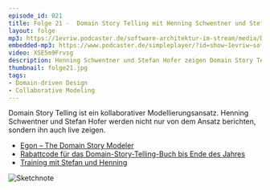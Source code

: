 ```yaml
---
episode_id: 021
title: Folge 21 -  Domain Story Telling mit Henning Schwentner und Stefan Hofer
layout: folge
mp3: https://1evriw.podcaster.de/software-architektur-im-stream/media/DomainStoryTelling.mp3
embedded-mp3: https://www.podcaster.de/simpleplayer/?id=show~1evriw~software-architektur-im-stream~pod-becbc7f38faf8247b2d9c89db&v=1619093322
video: XSE5m9Frvsg
description: Henning Schwentner und Stefan Hofer zeigen Domain Story Telling live und beantworten Fragen.
thumbnail: folge21.jpg
tags:
- Domain-driven Design
- Collaborative Modeling
---
```


Domain Story Telling ist ein kollaborativer
Modellierungsansatz. Henning Schwentner und Stefan Hofer werden nicht
nur von dem Ansatz berichten, sondern ihn auch live zeigen.

* [Egon – The Domain Story Modeler](http://egon.io/)
* [Rabattcode für das Domain-Story-Telling-Buch bis Ende des Jahres](https://leanpub.com/domainstorytelling/c/softwarearchitekturimstream)
* [Training mit Stefan und Henning](https://training.dddeurope.com/domain-storytelling-stefan-hofer-henning-schwentner/)

![Sketchnote](/sketchnotes/folge21.jpg "Sketchnote")
